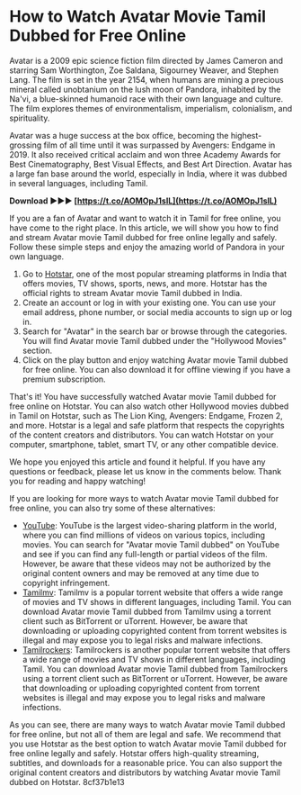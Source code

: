 # How to Watch Avatar Movie Tamil Dubbed for Free Online
 
Avatar is a 2009 epic science fiction film directed by James Cameron and starring Sam Worthington, Zoe Saldana, Sigourney Weaver, and Stephen Lang. The film is set in the year 2154, when humans are mining a precious mineral called unobtanium on the lush moon of Pandora, inhabited by the Na'vi, a blue-skinned humanoid race with their own language and culture. The film explores themes of environmentalism, imperialism, colonialism, and spirituality.
 
Avatar was a huge success at the box office, becoming the highest-grossing film of all time until it was surpassed by Avengers: Endgame in 2019. It also received critical acclaim and won three Academy Awards for Best Cinematography, Best Visual Effects, and Best Art Direction. Avatar has a large fan base around the world, especially in India, where it was dubbed in several languages, including Tamil.
 
**Download ►►► [https://t.co/AOMOpJ1slL](https://t.co/AOMOpJ1slL)**


 
If you are a fan of Avatar and want to watch it in Tamil for free online, you have come to the right place. In this article, we will show you how to find and stream Avatar movie Tamil dubbed for free online legally and safely. Follow these simple steps and enjoy the amazing world of Pandora in your own language.
 
1. Go to [Hotstar](https://www.hotstar.com/in), one of the most popular streaming platforms in India that offers movies, TV shows, sports, news, and more. Hotstar has the official rights to stream Avatar movie Tamil dubbed in India.
2. Create an account or log in with your existing one. You can use your email address, phone number, or social media accounts to sign up or log in.
3. Search for "Avatar" in the search bar or browse through the categories. You will find Avatar movie Tamil dubbed under the "Hollywood Movies" section.
4. Click on the play button and enjoy watching Avatar movie Tamil dubbed for free online. You can also download it for offline viewing if you have a premium subscription.

That's it! You have successfully watched Avatar movie Tamil dubbed for free online on Hotstar. You can also watch other Hollywood movies dubbed in Tamil on Hotstar, such as The Lion King, Avengers: Endgame, Frozen 2, and more. Hotstar is a legal and safe platform that respects the copyrights of the content creators and distributors. You can watch Hotstar on your computer, smartphone, tablet, smart TV, or any other compatible device.
 
We hope you enjoyed this article and found it helpful. If you have any questions or feedback, please let us know in the comments below. Thank you for reading and happy watching!
  
If you are looking for more ways to watch Avatar movie Tamil dubbed for free online, you can also try some of these alternatives:

- [YouTube](https://www.youtube.com/): YouTube is the largest video-sharing platform in the world, where you can find millions of videos on various topics, including movies. You can search for "Avatar movie Tamil dubbed" on YouTube and see if you can find any full-length or partial videos of the film. However, be aware that these videos may not be authorized by the original content owners and may be removed at any time due to copyright infringement.
- [Tamilmv](https://www.tamilmv.bid/): Tamilmv is a popular torrent website that offers a wide range of movies and TV shows in different languages, including Tamil. You can download Avatar movie Tamil dubbed from Tamilmv using a torrent client such as BitTorrent or uTorrent. However, be aware that downloading or uploading copyrighted content from torrent websites is illegal and may expose you to legal risks and malware infections.
- [Tamilrockers](https://www.tamilrockers.ws/): Tamilrockers is another popular torrent website that offers a wide range of movies and TV shows in different languages, including Tamil. You can download Avatar movie Tamil dubbed from Tamilrockers using a torrent client such as BitTorrent or uTorrent. However, be aware that downloading or uploading copyrighted content from torrent websites is illegal and may expose you to legal risks and malware infections.

As you can see, there are many ways to watch Avatar movie Tamil dubbed for free online, but not all of them are legal and safe. We recommend that you use Hotstar as the best option to watch Avatar movie Tamil dubbed for free online legally and safely. Hotstar offers high-quality streaming, subtitles, and downloads for a reasonable price. You can also support the original content creators and distributors by watching Avatar movie Tamil dubbed on Hotstar.
 8cf37b1e13
 
